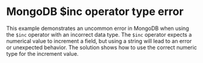 # MongoDB $inc operator type error
This example demonstrates an uncommon error in MongoDB when using the `$inc` operator with an incorrect data type.  The `$inc` operator expects a numerical value to increment a field, but using a string will lead to an error or unexpected behavior. The solution shows how to use the correct numeric type for the increment value.